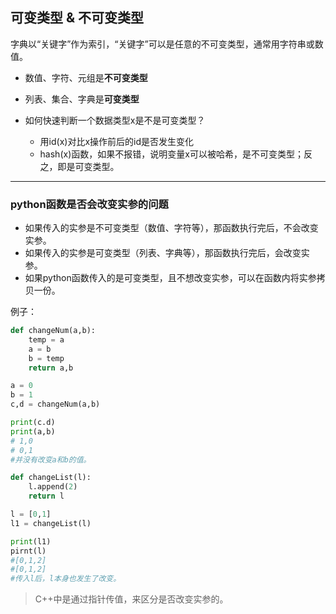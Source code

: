 ## 可变类型 & 不可变类型

字典以“关键字”作为索引，“关键字”可以是任意的不可变类型，通常用字符串或数值。

- 数值、字符、元组是**不可变类型**

- 列表、集合、字典是**可变类型**

- 如何快速判断一个数据类型x是不是可变类型？
  - 用id(x)对比x操作前后的id是否发生变化
  - hash(x)函数，如果不报错，说明变量x可以被哈希，是不可变类型；反之，即是可变类型。

----

### python函数是否会改变实参的问题

- 如果传入的实参是不可变类型（数值、字符等），那函数执行完后，不会改变实参。
- 如果传入的实参是可变类型（列表、字典等），那函数执行完后，会改变实参。
- 如果python函数传入的是可变类型，且不想改变实参，可以在函数内将实参拷贝一份。

例子：

``` python
def changeNum(a,b):
    temp = a
    a = b
    b = temp
    return a,b

a = 0
b = 1
c,d = changeNum(a,b)

print(c.d)
print(a,b)
# 1,0
# 0,1
#并没有改变a和b的值。
```

``` python
def changeList(l):
    l.append(2)
    return l

l = [0,1]
l1 = changeList(l)

print(l1)
pirnt(l)
#[0,1,2]
#[0,1,2]
#传入l后，l本身也发生了改变。
```



> C++中是通过指针传值，来区分是否改变实参的。